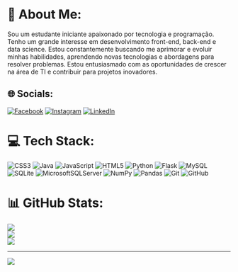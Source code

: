 # 💫 About Me:
Sou um estudante iniciante apaixonado por tecnologia e programação. Tenho um grande interesse em desenvolvimento front-end, back-end e data science. Estou constantemente buscando me aprimorar e evoluir minhas habilidades, aprendendo novas tecnologias e abordagens para resolver problemas. Estou entusiasmado com as oportunidades de crescer na área de TI e contribuir para projetos inovadores.


## 🌐 Socials:
[![Facebook](https://img.shields.io/badge/Facebook-%231877F2.svg?logo=Facebook&logoColor=white)](https://facebook.com/https://www.facebook.com/profile.php?id=61563883773056) [![Instagram](https://img.shields.io/badge/Instagram-%23E4405F.svg?logo=Instagram&logoColor=white)](https://instagram.com/https://www.instagram.com/devfelps?igsh=MWYwc3A0czVnbTBqMw==) [![LinkedIn](https://img.shields.io/badge/LinkedIn-%230077B5.svg?logo=linkedin&logoColor=white)](https://linkedin.com/in/https://www.linkedin.com/in/felipe-adriano-967b89312/) 

# 💻 Tech Stack:
![CSS3](https://img.shields.io/badge/css3-%231572B6.svg?style=for-the-badge&logo=css3&logoColor=white) ![Java](https://img.shields.io/badge/java-%23ED8B00.svg?style=for-the-badge&logo=openjdk&logoColor=white) ![JavaScript](https://img.shields.io/badge/javascript-%23323330.svg?style=for-the-badge&logo=javascript&logoColor=%23F7DF1E) ![HTML5](https://img.shields.io/badge/html5-%23E34F26.svg?style=for-the-badge&logo=html5&logoColor=white) ![Python](https://img.shields.io/badge/python-3670A0?style=for-the-badge&logo=python&logoColor=ffdd54) ![Flask](https://img.shields.io/badge/flask-%23000.svg?style=for-the-badge&logo=flask&logoColor=white) ![MySQL](https://img.shields.io/badge/mysql-4479A1.svg?style=for-the-badge&logo=mysql&logoColor=white) ![SQLite](https://img.shields.io/badge/sqlite-%2307405e.svg?style=for-the-badge&logo=sqlite&logoColor=white) ![MicrosoftSQLServer](https://img.shields.io/badge/Microsoft%20SQL%20Server-CC2927?style=for-the-badge&logo=microsoft%20sql%20server&logoColor=white) ![NumPy](https://img.shields.io/badge/numpy-%23013243.svg?style=for-the-badge&logo=numpy&logoColor=white) ![Pandas](https://img.shields.io/badge/pandas-%23150458.svg?style=for-the-badge&logo=pandas&logoColor=white) ![Git](https://img.shields.io/badge/git-%23F05033.svg?style=for-the-badge&logo=git&logoColor=white) ![GitHub](https://img.shields.io/badge/github-%23121011.svg?style=for-the-badge&logo=github&logoColor=white)
# 📊 GitHub Stats:
![](https://github-readme-stats.vercel.app/api?username=DevFullFelps&theme=cobalt&hide_border=false&include_all_commits=false&count_private=false)<br/>
![](https://github-readme-streak-stats.herokuapp.com/?user=DevFullFelps&theme=cobalt&hide_border=false)<br/>
![](https://github-readme-stats.vercel.app/api/top-langs/?username=DevFullFelps&theme=cobalt&hide_border=false&include_all_commits=false&count_private=false&layout=compact)

---
[![](https://visitcount.itsvg.in/api?id=DevFullFelps&icon=2&color=0)](https://visitcount.itsvg.in)

<!-- Proudly created with GPRM ( https://gprm.itsvg.in ) -->